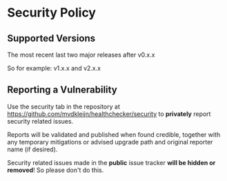 # Security Policy

## Supported Versions

The most recent last two major releases after v0.x.x

So for example: v1.x.x and v2.x.x

## Reporting a Vulnerability

Use the security tab in the repository at https://github.com/mvdkleijn/healthchecker/security to **privately** report security related issues.

Reports will be validated and published when found credible, together with any temporary mitigations or advised upgrade path and original reporter name (if desired).

Security related issues made in the **public** issue tracker **will be hidden or removed**! So please don't do this.
